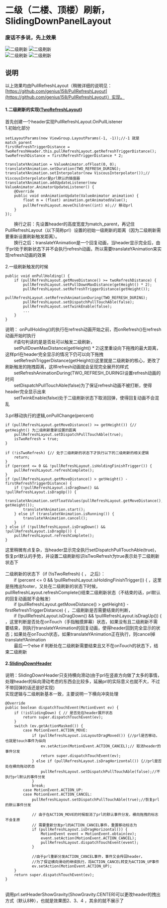 # 二级（二楼、顶楼）刷新，SlidingDownPanelLayout
### 废话不多说，先上效果
![二级刷新](gif/two_refresh.gif) 
![二级刷新](gif/sliding_down.gif) 
<br/>
![二级刷新](gif/sliding_follow.gif) 
![二级刷新](gif/sliding_placeholder.gif) 
<br/>

## 说明
以上效果均由PullRefreshLayout（稍微详细的说明见：[https://github.com/genius158/PullRefreshLayout](https://github.com/genius158/PullRefreshLayout)）实现。
#### 1.二级刷新的实现([TwoRefreshLayout](https://github.com/genius158/PullRefreshLayout/blob/master/app/src/main/java/com/yan/refreshloadlayouttest/widget/TwoRefreshHeader.java))
首先创建一个header实现PullRefreshLayout.OnPullListener
<br/>
1.初始化部分
```
setLayoutParams(new ViewGroup.LayoutParams(-1, -1));//-1 就是match_parent
firstRefreshTriggerDistance = TwoRefreshHeader.this.pullRefreshLayout.getRefreshTriggerDistance();
twoRefreshDistance = firstRefreshTriggerDistance * 2;

translateYAnimation = ValueAnimator.ofFloat(0, 0);
translateYAnimation.setDuration(TWO_REFRESH_DURING);
translateYAnimation.setInterpolator(new ViscousInterpolator());// ViscousInterpolator是prl默认的插值器
translateYAnimation.addUpdateListener(new ValueAnimator.AnimatorUpdateListener() {
    @Override
    public void onAnimationUpdate(ValueAnimator animation) {
        float m = (float) animation.getAnimatedValue();
        pullRefreshLayout.moveChildren((int) m);// 移动prl
    }
});
```
&emsp;&emsp;换行之前：先设置header的高度宽度为match_parent，再记住PullRefreshLayout（以下简称prl）设置的初始一级刷新的距离（因为二级刷新需要重新设置刷新触发距离）。
<br/>
&emsp;&emsp;换行之后：translateYAnimation是一个回复动画，当header显示完全后，由于prl处于刷新状态下并不会执行refresh动画，所以需要translateYAnimation来实现refresh动画的效果
<br/>
<br/>
2.一级刷新触发的时候
```
public void onPullHolding() { 
    if (pullRefreshLayout.getMoveDistance() >= twoRefreshDistance) {
        pullRefreshLayout.setPullDownMaxDistance(getHeight() * 2);
        pullRefreshLayout.setRefreshTriggerDistance(getHeight());
        pullRefreshLayout.setRefreshAnimationDuring(TWO_REFRESH_DURING);
        pullRefreshLayout.setDispatchPullTouchAble(false);
        pullRefreshLayout.setTwinkEnable(false);
        ...
    }
}
```
说明： onPullHolding()的执行在refresh动画开始之前，而onRefresh()在refresh动画开始时执行
<br/>
&emsp;&emsp;if语句判读的是是否处可以触发二级刷新，
<br/>
&emsp;&emsp;setPullDownMaxDistance(getHeight() * 2)这里重设向下拖拽的最大距离，这样prl在header完全显示的情况下仍可以向下拖拽
<br/>
&emsp;&emsp;setRefreshTriggerDistance(getHeight())这里就是二级刷新的核心，更改了刷新触发的拖拽距离，这样refresh动画就会呈现完全展开的样式
<br/>
&emsp;&emsp;setRefreshAnimationDuring(TWO_REFRESH_DURING)设置refresh动画的时间
<br/>
&emsp;&emsp;setDispatchPullTouchAble(false)为了保证refresh动画不被打断，使得header完全显示出来
<br/>
&emsp;&emsp;setTwinkEnable(false)处于二级刷新状态下取消回弹，使得回复动画不会混乱
<br/>
<br/>
3.prl移动执行的逻辑,onPullChange(percent)
```
if (pullRefreshLayout.getMoveDistance() >= getHeight()) {// getHeight() 为二级刷新重新设置的距离
    pullRefreshLayout.setDispatchPullTouchAble(true);
    isTwoRefresh = true;
}

if (!isTwoRefresh) {// 处于二级刷新的状态下才执行以下的二级刷新的相关逻辑
    return;
}
if (percent <= 0 && !pullRefreshLayout.isHoldingFinishTrigger()) {
    pullRefreshLayout.refreshComplete();
}
if (pullRefreshLayout.getMoveDistance() > getHeight() - firstRefreshTriggerDistance) {
    if (!pullRefreshLayout.isDragDown() && !pullRefreshLayout.isDragUp()) {
        translateYAnimation.setFloatValues(pullRefreshLayout.getMoveDistance(), getHeight());
        translateYAnimation.start();
    } else if (translateYAnimation.isRunning()) {
        translateYAnimation.cancel();
    }
} else if (!pullRefreshLayout.isDragDown() && !pullRefreshLayout.isDragUp()) {
    pullRefreshLayout.refreshComplete();
}
```
这里稍微有点复杂，当header显示完全执行setDispatchPullTouchAble(true)，恢复prl默认的手势，并设置二级刷新标识isTwoRefresh为true表示处于二级刷新状态下
<br/>
<br/>
二级刷新的状态下（if (!isTwoRefresh) { ， 之后）：
<br>
&emsp;&emsp;if (percent <= 0 && !pullRefreshLayout.isHoldingFinishTrigger()) { ，这里是拖拽出footer，又处在二级刷新的状态下时候，pullRefreshLayout.refreshComplete()结束二级刷新状态（不结束的话，prl默认的回复动画就不会触发）
<br>
&emsp;&emsp;if (pullRefreshLayout.getMoveDistance() > getHeight() - firstRefreshTriggerDistance) { ，二级刷新是否需要结束的判断，
<br>
&emsp;&emsp;if (!pullRefreshLayout.isDragDown() && !pullRefreshLayout.isDragUp()) { ，这里判断是否处在onTouch（手指触摸屏幕）状态，如果没有且二级刷新不需要结束，则执行translateYAnimation的回复动画，使得header回到完全显示的状态；如果处在onTouch状态，如果translateYAnimation正在执行，则cancel掉translateYAnimation
<br>
&emsp;&emsp;最后一个else if 判断处在二级刷新需要结束且又不在onTouch的状态下，结束二级刷新

#### 2.[SlidingDownHeader](https://github.com/genius158/PullRefreshLayout/blob/master/app/src/main/java/com/yan/refreshloadlayouttest/widget/SlidingDownHeader.java)
说明：SlidingDownHeader只支持横向滑动(由于prl在竖直方向做了太多的事情，处理header的纵向滑动考虑的东西会比较多，延展prl的实际意义也就不大，不过不带回弹的话还是好实现)
<br/>
实现逻辑与二级刷新基本一致，主要说明一下横向冲突处理
```
@Override
public boolean dispatchTouchEvent(MotionEvent ev) {
    if (!isSlidingDown) { // 是否处在header展开状态
        return super.dispatchTouchEvent(ev);
    }
    switch (ev.getActionMasked()) {
        case MotionEvent.ACTION_MOVE:
            if (pullRefreshLayout.isLayoutDragMoved()) {//prl是否移动，也就是touch事件为纵向
                ev.setAction(MotionEvent.ACTION_CANCEL);// 取消header的事件分发
                return super.dispatchTouchEvent(ev);
            } else if (pullRefreshLayout.isDragHorizontal()) {//prl是否处在横向拖动状态
                pullRefreshLayout.setDispatchPullTouchAble(false);//不执行prl默认的事件分发
            }
            break;
        case MotionEvent.ACTION_UP:
        case MotionEvent.ACTION_CANCEL:
            pullRefreshLayout.setDispatchPullTouchAble(true);//恢复prl的默认事件分发
            
            // 由于在ACTION_MOVE的时候取消了prl的默认事件分发，横向拖拽的标志不会复原
            // 需要重新分发prl的ACTION_CANCEL事件，重置移动标志为
            if (pullRefreshLayout.isDragHorizontal()) {
                MotionEvent event = MotionEvent.obtain(ev);
                event.setAction(MotionEvent.ACTION_CANCEL);
                pullRefreshLayout.dispatchTouchEvent(event);
            }
            
            //由于prl重新分发ACTION_CANCEL事件，事件又会传回header，
            //为了保证横向滑动的继续执行，将ACTION_CANCEL转变为ACTION_UP事件
            ev.setAction(MotionEvent.ACTION_UP);
    }
    return super.dispatchTouchEvent(ev);
}
```
<br/>
调用prl.setHeaderShowGravity(ShowGravity.CENTER)可以更改header的拽出方式（默认8种），也就是效果图2、3、4 ，其余的就不展示了
